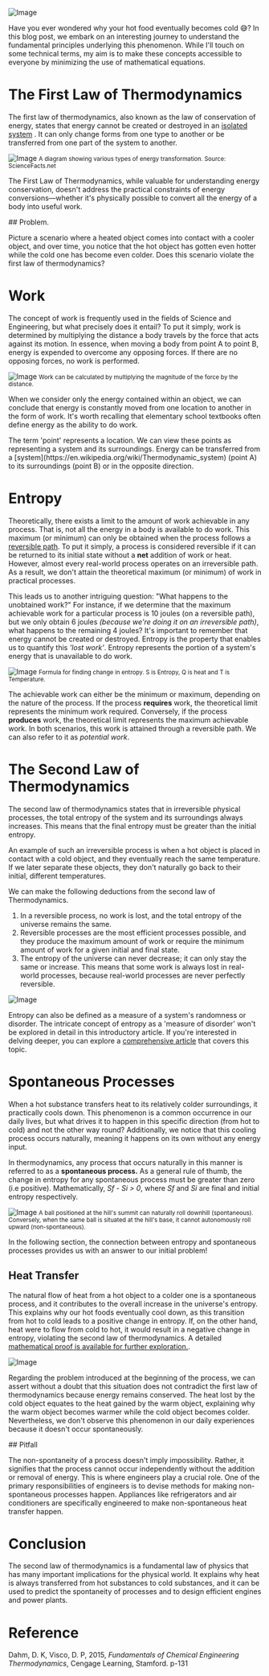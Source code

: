 ![Image](<https://www.thoughtco.com/thmb/e9f8CKX0AQHR5b7UkQZVwvXRmGw=/1500x0/filters:no_upscale():max_bytes(150000):strip_icc()/GettyImages-954286708-388d95e8561449f6b78967110eec70ba.jpg>)

Have you ever wondered why your hot food eventually becomes cold 😅? In this blog post, we embark on an interesting journey to understand the fundamental principles underlying this phenomenon. While I'll touch on some technical terms, my aim is to make these concepts accessible to everyone by minimizing the use of mathematical equations.

# The First Law of Thermodynamics

The first law of thermodynamics, also known as the law of conservation of energy, states that energy cannot be created or destroyed in an [isolated system](https://en.wikipedia.org/wiki/Isolated_system) . It can only change forms from one type to another or be transferred from one part of the system to another.

<div>

![Image](https://www.sciencefacts.net/wp-content/uploads/2022/03/Energy-Transformation.jpg)
<small>A diagram showing various types of energy transformation. Source: ScienceFacts.net</small>

</div>

The First Law of Thermodynamics, while valuable for understanding energy conservation, doesn't address the practical constraints of energy conversions—whether it's physically possible to convert all the energy of a body into useful work.

<section className = 'info'>
## Problem.

Picture a scenario where a heated object comes into contact with a cooler object, and over time, you notice that the hot object has gotten even hotter while the cold one has become even colder. Does this scenario violate the first law of thermodynamics?

</section>

# Work

The concept of work is frequently used in the fields of Science and Engineering, but what precisely does it entail? To put it simply, work is determined by multiplying the distance a body travels by the force that acts against its motion. In essence, when moving a body from point A to point B, energy is expended to overcome any opposing forces. If there are no opposing forces, no work is performed.

<div>

![Image](https://ik.imagekit.io/i7gyrkpch/work.svg?updatedAt=1695755696858)
<small>Work can be calculated by multiplying the magnitude of the force by the distance.</small>

</div>

When we consider only the energy contained within an object, we can conclude that energy is constantly moved from one location to another in the form of work. It's worth recalling that elementary school textbooks often define energy as the ability to do work.

<section className = 'info' >
The term 'point' represents a location. We can view these points as representing a system and its surroundings. Energy can be transferred from a [system](https://en.wikipedia.org/wiki/Thermodynamic_system) (point A) to its surroundings (point B) or in the opposite direction.
</section>

# Entropy

Theoretically, there exists a limit to the amount of work achievable in any process. That is, not all the energy in a body is available to do work. This maximum (or minimum) can only be obtained when the process follows a [reversible path](<https://en.wikipedia.org/wiki/Reversible_process_(thermodynamics)>). To put it simply, a process is considered reversible if it can be returned to its initial state without a **net** addition of work or heat. However, almost every real-world process operates on an irreversible path. As a result, we don't attain the theoretical maximum (or minimum) of work in practical processes.

This leads us to another intriguing question: "What happens to the unobtained work?" For instance, if we determine that the maximum achievable work for a particular process is 10 joules (on a reversible path), but we only obtain 6 joules _(because we're doing it on an irreversible path)_, what happens to the remaining 4 joules? It's important to remember that energy cannot be created or destroyed. Entropy is the property that enables us to quantify this _'lost work'_. Entropy represents the portion of a system's energy that is unavailable to do work.

<div>

![Image](https://ik.imagekit.io/i7gyrkpch/formula.svg?updatedAt=1695755011385)
<small>Formula for finding change in entropy. S is Entropy, Q is heat and T is Temperature.</small>

</div>
<div className = 'info' >

The achievable work can either be the minimum or maximum, depending on the nature of the process. If the process **requires** work, the theoretical limit represents the minimum work required. Conversely, if the process **produces** work, the theoretical limit represents the maximum achievable work. In both scenarios, this work is attained through a reversible path. We can also refer to it as _potential work_.

</div>

# The Second Law of Thermodynamics

The second law of thermodynamics states that in irreversible physical processes, the total entropy of the system and its surroundings always increases. This means that the final entropy must be greater than the initial entropy.

An example of such an irreversible process is when a hot object is placed in contact with a cold object, and they eventually reach the same temperature. If we later separate these objects, they don't naturally go back to their initial, different temperatures.

We can make the following deductions from the second law of Thermodynamics.

1. In a reversible process, no work is lost, and the total entropy of the universe remains the same.
1. Reversible processes are the most efficient processes possible, and they produce the maximum amount of work or require the minimum amount of work for a given initial and final state.
1. The entropy of the universe can never decrease; it can only stay the same or increase. This means that some work is always lost in real-world processes, because real-world processes are never perfectly reversible.

![Image](https://images.squarespace-cdn.com/content/v1/5c5aed8434c4e20e953d6011/1628171412862-6LV90VM4N9LX1K9TCHV6/Entropy+change+of+state.jpg)

<div className='info' >

Entropy can also be defined as a measure of a system's randomness or disorder. The intricate concept of entropy as a 'measure of disorder' won't be explored in detail in this introductory article. If you're interested in delving deeper, you can explore a [comprehensive article](<https://en.wikipedia.org/wiki/Entropy_(order_and_disorder)>) that covers this topic.

</div>

# Spontaneous Processes

When a hot substance transfers heat to its relatively colder surroundings, it practically cools down. This phenomenon is a common occurrence in our daily lives, but what drives it to happen in this specific direction (from hot to cold) and not the other way round? Additionally, we notice that this cooling process occurs naturally, meaning it happens on its own without any energy input.

In thermodynamics, any process that occurs naturally in this manner is referred to as a **spontaneous process.** As a general rule of thumb, the change in entropy for any spontaneous process must be greater than zero (i.e positive). Mathematically, _Sf - Si > 0_, where _Sf_ and _Si_ are final and initial entropy respectively.

<div>

![Image](https://ik.imagekit.io/i7gyrkpch/spontaneous.png?updatedAt=1695753262644)
<small>
A ball positioned at the hill's summit can naturally roll downhill (spontaneous). Conversely, when the same ball is situated at the hill's base, it cannot autonomously roll upward (non-spontaneous). </small>

</div>
In the following section, the connection between entropy and spontaneous processes provides us with an answer to our initial problem!

## Heat Transfer

The natural flow of heat from a hot object to a colder one is a spontaneous process, and it contributes to the overall increase in the universe's entropy. This explains why our hot foods eventually cool down, as this transition from hot to cold leads to a positive change in entropy. If, on the other hand, heat were to flow from cold to hot, it would result in a negative change in entropy, violating the second law of thermodynamics. A detailed [mathematical proof is available for further exploration.](<https://phys.libretexts.org/Bookshelves/College_Physics/College_Physics_1e_(OpenStax)/15%3A_Thermodynamics/15.06%3A_Entropy_and_the_Second_Law_of_Thermodynamics-_Disorder_and_the_Unavailability_of_Energy>).

![Image](https://ik.imagekit.io/i7gyrkpch/hottocold.png?updatedAt=1695752022201)

Regarding the problem introduced at the beginning of the process, we can assert without a doubt that this situation does not contradict the first law of thermodynamics because energy remains conserved. The heat lost by the cold object equates to the heat gained by the warm object, explaining why the warm object becomes warmer while the cold object becomes colder. Nevertheless, we don't observe this phenomenon in our daily experiences because it doesn't occur spontaneously.

<div className = 'warning'>
## Pitfall

The non-spontaneity of a process doesn't imply impossibility. Rather, it signifies that the process cannot occur independently without the addition or removal of energy. This is where engineers play a crucial role. One of the primary responsibilities of engineers is to devise methods for making non-spontaneous processes happen. Appliances like refrigerators and air conditioners are specifically engineered to make non-spontaneous heat transfer happen.

 </div>

# Conclusion

The second law of thermodynamics is a fundamental law of physics that has many important implications for the physical world. It explains why heat is always transferred from hot substances to cold substances, and it can be used to predict the spontaneity of processes and to design efficient engines and power plants.

# Reference

Dahm, D. K, Visco, D. P, 2015, _Fundamentals of Chemical Engineering Thermodynamics_, Cengage Learning, Stamford. p-131
